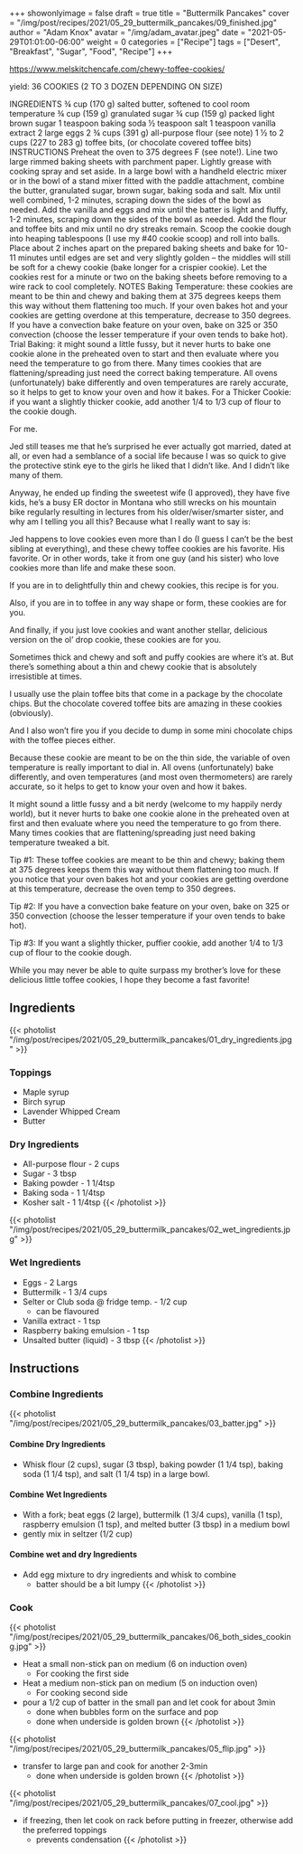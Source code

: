 
+++
showonlyimage = false
draft = true
title = "Buttermilk Pancakes"
cover = "/img/post/recipes/2021/05_29_buttermilk_pancakes/09_finished.jpg"
author = "Adam Knox"
avatar = "/img/adam_avatar.jpeg"
date = "2021-05-29T01:01:00-06:00"
weight = 0
categories = ["Recipe"]
tags = ["Desert", "Breakfast", "Sugar", "Food", "Recipe"]
+++

<!--more-->

https://www.melskitchencafe.com/chewy-toffee-cookies/

yield: 36 COOKIES (2 TO 3 DOZEN DEPENDING ON SIZE)

INGREDIENTS
¾ cup (170 g) salted butter, softened to cool room temperature
¾ cup (159 g) granulated sugar
¾ cup (159 g) packed light brown sugar
1 teaspoon baking soda
½ teaspoon salt
1 teaspoon vanilla extract
2 large eggs
2 ¾ cups (391 g) all-purpose flour (see note)
1 ½ to 2 cups (227 to 283 g) toffee bits, (or chocolate covered toffee bits)
INSTRUCTIONS 
Preheat the oven to 375 degrees F (see note!). Line two large rimmed baking sheets with parchment paper. Lightly grease with cooking spray and set aside.
In a large bowl with a handheld electric mixer or in the bowl of a stand mixer fitted with the paddle attachment, combine the butter, granulated sugar, brown sugar, baking soda and salt. Mix until well combined, 1-2 minutes, scraping down the sides of the bowl as needed.
Add the vanilla and eggs and mix until the batter is light and fluffy, 1-2 minutes, scraping down the sides of the bowl as needed.
Add the flour and toffee bits and mix until no dry streaks remain.
Scoop the cookie dough into heaping tablespoons (I use my #40 cookie scoop) and roll into balls. Place about 2 inches apart on the prepared baking sheets and bake for 10-11 minutes until edges are set and very slightly golden – the middles will still be soft for a chewy cookie (bake longer for a crispier cookie).
Let the cookies rest for a minute or two on the baking sheets before removing to a wire rack to cool completely.
NOTES
Baking Temperature: these cookies are meant to be thin and chewy and baking them at 375 degrees keeps them this way without them flattening too much. If your oven bakes hot and your cookies are getting overdone at this temperature, decrease to 350 degrees. If you have a convection bake feature on your oven, bake on 325 or 350 convection (choose the lesser temperature if your oven tends to bake hot). 
Trial Baking: it might sound a little fussy, but it never hurts to bake one cookie alone in the preheated oven to start and then evaluate where you need the temperature to go from there. Many times cookies that are flattening/spreading just need the correct baking temperature. All ovens (unfortunately) bake differently and oven temperatures are rarely accurate, so it helps to get to know your oven and how it bakes. 
For a Thicker Cookie: if you want a slightly thicker cookie, add another 1/4 to 1/3 cup of flour to the cookie dough. 


For me.

Jed still teases me that he’s surprised he ever actually got married, dated at all, or even had a semblance of a social life because I was so quick to give the protective stink eye to the girls he liked that I didn’t like. And I didn’t like many of them.

Anyway, he ended up finding the sweetest wife (I approved), they have five kids, he’s a busy ER doctor in Montana who still wrecks on his mountain bike regularly resulting in lectures from his older/wiser/smarter sister, and why am I telling you all this? Because what I really want to say is:

Jed happens to love cookies even more than I do (I guess I can’t be the best sibling at everything), and these chewy toffee cookies are his favorite. His favorite. Or in other words, take it from one guy (and his sister) who love cookies more than life and make these soon.



If you are in to delightfully thin and chewy cookies, this recipe is for you.

Also, if you are in to toffee in any way shape or form, these cookies are for you.

And finally, if you just love cookies and want another stellar, delicious version on the ol’ drop cookie, these cookies are for you.

Sometimes thick and chewy and soft and puffy cookies are where it’s at. But there’s something about a thin and chewy cookie that is absolutely irresistible at times.

I usually use the plain toffee bits that come in a package by the chocolate chips. But the chocolate covered toffee bits are amazing in these cookies (obviously).

And I also won’t fire you if you decide to dump in some mini chocolate chips with the toffee pieces either.


Because these cookie are meant to be on the thin side, the variable of oven temperature is really important to dial in. All ovens (unfortunately) bake differently, and oven temperatures (and most oven thermometers) are rarely accurate, so it helps to get to know your oven and how it bakes.

It might sound a little fussy and a bit nerdy (welcome to my happily nerdy world), but it never hurts to bake one cookie alone in the preheated oven at first and then evaluate where you need the temperature to go from there. Many times cookies that are flattening/spreading just need baking temperature tweaked a bit.

Tip #1: These toffee cookies are meant to be thin and chewy; baking them at 375 degrees keeps them this way without them flattening too much. If you notice that your oven bakes hot and your cookies are getting overdone at this temperature, decrease the oven temp to 350 degrees.

Tip #2: If you have a convection bake feature on your oven, bake on 325 or 350 convection (choose the lesser temperature if your oven tends to bake hot).

Tip #3: If you want a slightly thicker, puffier cookie, add another 1/4 to 1/3 cup of flour to the cookie dough.

While you may never be able to quite surpass my brother’s love for these delicious little toffee cookies, I hope they become a fast favorite!






## Ingredients
{{< photolist "/img/post/recipes/2021/05_29_buttermilk_pancakes/01_dry_ingredients.jpg" >}}
### Toppings
* Maple syrup
* Birch syrup
* Lavender Whipped Cream
* Butter

### Dry Ingredients
* All-purpose flour - 2 cups
* Sugar - 3 tbsp
* Baking powder - 1 1/4tsp
* Baking soda - 1 1/4tsp
* Kosher salt - 1 1/4tsp
{{< /photolist >}}

{{< photolist "/img/post/recipes/2021/05_29_buttermilk_pancakes/02_wet_ingredients.jpg" >}}
### Wet Ingredients
* Eggs - 2 Largs
* Buttermilk - 1 3/4 cups
* Selter or Club soda @ fridge temp. - 1/2 cup
  * can be flavoured
* Vanilla extract - 1 tsp
* Raspberry baking emulsion - 1 tsp
* Unsalted butter (liquid) - 3 tbsp
{{< /photolist >}}

## Instructions

### Combine Ingredients
{{< photolist "/img/post/recipes/2021/05_29_buttermilk_pancakes/03_batter.jpg" >}}
#### Combine Dry Ingredients
* Whisk flour (2 cups), sugar (3 tbsp), baking powder (1 1/4 tsp), baking soda (1 1/4 tsp), and salt (1 1/4 tsp) in a large bowl.

#### Combine Wet Ingredients
* With a fork; beat eggs (2 large), buttermilk (1 3/4 cups), vanilla (1 tsp), raspberry emulsion  (1 tsp), and melted butter (3 tbsp) in a medium bowl
* gently mix in seltzer (1/2 cup)

#### Combine wet and dry Ingredients
* Add egg mixture to dry ingredients and whisk to combine
  * batter should be a bit lumpy
{{< /photolist >}}

### Cook
{{< photolist "/img/post/recipes/2021/05_29_buttermilk_pancakes/06_both_sides_cooking.jpg" >}}
* Heat a small non-stick pan on medium (6 on induction oven)
  * For cooking the first side
* Heat a medium non-stick pan on medium (5 on induction oven)
  * For cooking second side
* pour a 1/2 cup of batter in the small pan and let cook for about 3min
  * done when bubbles form on the surface and pop
  * done when underside is golden brown
{{< /photolist >}}

{{< photolist "/img/post/recipes/2021/05_29_buttermilk_pancakes/05_flip.jpg" >}}
* transfer to large pan and cook for another 2-3min
  * done when underside is golden brown
{{< /photolist >}}

{{< photolist "/img/post/recipes/2021/05_29_buttermilk_pancakes/07_cool.jpg" >}}
* if freezing, then let cook on rack before putting in freezer, otherwise add the preferred toppings
  * prevents condensation
{{< /photolist >}}